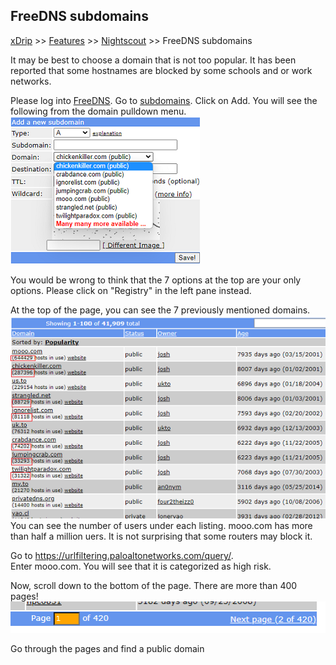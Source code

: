 ## FreeDNS subdomains
[xDrip](../../README.md) >> [Features](../Features_page) >> [Nightscout](../Nightscout_page) >> FreeDNS subdomains  
  
It may be best to choose a domain that is not too popular.  It has been reported that some hostnames are blocked by some schools and or work networks.  
  
Please log into [FreeDNS](https://freedns.afraid.org/menu/).  Go to [subdomains](https://freedns.afraid.org/subdomain/).  Click on Add.  You will see the following from the domain pulldown menu.  
![](./images/FD_Domains.png)  
  
You  would be wrong to think that the 7 options at the top are your only options.  Please click on "Registry" in the left pane instead.  
  
At the top of the page, you can see the 7 previously mentioned domains.  
![](./images/FD_DomainList1.png)  
You can see the number of users under each listing.  mooo.com has more than half a million uers.  It is not surprising that some routers may block it.  
  
Go to https://urlfiltering.paloaltonetworks.com/query/.  
Enter mooo.com.  You will see that it is categorized as high risk.  
  
Now, scroll down to the bottom of the page.  There are more than 400 pages!  
![](./images/FD_DomainsPages.png)  
  
Go through the pages and find a public domain  
